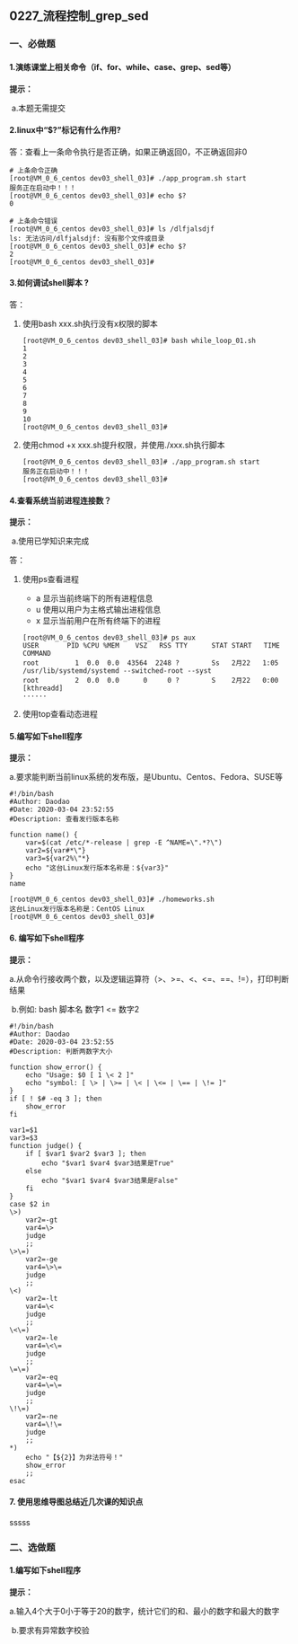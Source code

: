 ## 0227_流程控制_grep_sed

### 一、必做题

#### 1.演练课堂上相关命令（if、for、while、case、grep、sed等）

**提示：**

​	a.本题无需提交

 

#### 2.linux中“$?”标记有什么作用?

答：查看上一条命令执行是否正确，如果正确返回0，不正确返回非0

```shell
# 上条命令正确
[root@VM_0_6_centos dev03_shell_03]# ./app_program.sh start
服务正在启动中！！！
[root@VM_0_6_centos dev03_shell_03]# echo $?
0
```

```shell
# 上条命令错误
[root@VM_0_6_centos dev03_shell_03]# ls /dlfjalsdjf
ls: 无法访问/dlfjalsdjf: 没有那个文件或目录
[root@VM_0_6_centos dev03_shell_03]# echo $?
2
[root@VM_0_6_centos dev03_shell_03]# 
```

####  3.如何调试shell脚本 ?

答：

1.  使用bash xxx.sh执行没有x权限的脚本

    ```shell
    [root@VM_0_6_centos dev03_shell_03]# bash while_loop_01.sh 
    1
    2
    3
    4
    5
    6
    7
    8
    9
    10
    [root@VM_0_6_centos dev03_shell_03]# 
    ```

2.  使用chmod +x xxx.sh提升权限，并使用./xxx.sh执行脚本

    ```shell
    [root@VM_0_6_centos dev03_shell_03]# ./app_program.sh start
    服务正在启动中！！！
    [root@VM_0_6_centos dev03_shell_03]# 
    ```

#### 4.查看系统当前进程连接数？

**提示：**

​	a.使用已学知识来完成

答：

1.  使用ps查看进程

    -   a  显示当前终端下的所有进程信息 
    -   u  使用以用户为主格式输出进程信息 
    -   x  显示当前用户在所有终端下的进程 

    ```shell
    [root@VM_0_6_centos dev03_shell_03]# ps aux
    USER       PID %CPU %MEM    VSZ   RSS TTY      STAT START   TIME COMMAND
    root         1  0.0  0.0  43564  2248 ?        Ss   2月22   1:05 /usr/lib/systemd/systemd --switched-root --syst
    root         2  0.0  0.0      0     0 ?        S    2月22   0:00 [kthreadd]
    ······
    ```

    

2.  使用top查看动态进程

 

#### 5.编写如下shell程序

**提示：**

​	a.要求能判断当前linux系统的发布版，是Ubuntu、Centos、Fedora、SUSE等

```shell
#!/bin/bash
#Author: Daodao
#Date: 2020-03-04 23:52:55
#Description: 查看发行版本名称

function name() {
    var=$(cat /etc/*-release | grep -E ^NAME=\".*?\")
    var2=${var#*\"}
    var3=${var2%\"*}
    echo "这台Linux发行版本名称是：${var3}"
}
name
```

```shell
[root@VM_0_6_centos dev03_shell_03]# ./homeworks.sh 
这台Linux发行版本名称是：CentOS Linux
[root@VM_0_6_centos dev03_shell_03]# 
```

#### 6. 编写如下shell程序

**提示：**

​	a.从命令行接收两个数，以及逻辑运算符（>、>=、<、<=、==、!=），打印判断结果

​	b.例如: bash 脚本名  数字1 <= 数字2

```shell
#!/bin/bash
#Author: Daodao
#Date: 2020-03-04 23:52:55
#Description: 判断两数字大小

function show_error() {
    echo "Usage: $0 [ 1 \< 2 ]"
    echo "symbol: [ \> | \>= | \< | \<= | \== | \!= ]"
}
if [ ! $# -eq 3 ]; then
    show_error
fi

var1=$1
var3=$3
function judge() {
    if [ $var1 $var2 $var3 ]; then
        echo "$var1 $var4 $var3结果是True"
    else
        echo "$var1 $var4 $var3结果是False"
    fi
}
case $2 in
\>)
    var2=-gt
    var4=\>
    judge
    ;;
\>\=)
    var2=-ge
    var4=\>\=
    judge
    ;;
\<)
    var2=-lt
    var4=\<
    judge
    ;;
\<\=)
    var2=-le
    var4=\<\=
    judge
    ;;
\=\=)
    var2=-eq
    var4=\=\=
    judge
    ;;
\!\=)
    var2=-ne
    var4=\!\=
    judge
    ;;
*)
    echo "【${2}】为非法符号！"
    show_error
    ;;
esac

```

#### 7. 使用思维导图总结近几次课的知识点

 sssss

 

### 二、选做题

#### 1.编写如下shell程序

**提示：**

​	a.输入4个大于0小于等于20的数字，统计它们的和、最小的数字和最大的数字

​	b.要求有异常数字校验



 


